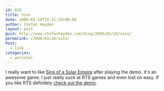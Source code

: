 ```yaml
---
id: 816
title: Sins
date: 2008-03-24T15:21:25+00:00
author: Stefan Hayden
layout: post
guid: http://www.stefanhayden.com/blog/2008/03/24/sins/
permalink: /2008/03/24/sins/
Post:
  - link
categories:
  - personal
---
```

I really want to like <a href="http://www.sinsofasolarempire.com/">Sins of a Solar Empire</a> after playing the demo. it's an awesome game. I just really suck at RTS games and even lost on easy. If you like RTS definitely <a href="http://www.gamespot.com/pc/strategy/sinsofasolarempire/download_6188180.html">check out the demo</a>.